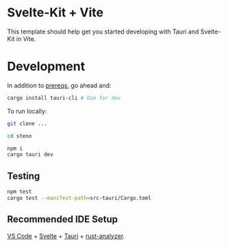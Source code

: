 # Svelte-Kit + Vite

This template should help get you started developing with Tauri and Svelte-Kit in Vite.

# Development

In addition to [prereqs](https://tauri.app/v1/guides/getting-started/prerequisites), go ahead and:


```bash
cargo install tauri-cli # Use for dev
```

To run locally:

```bash
git clone ...

cd steno

npm i
cargo tauri dev


```


## Testing


```bash
npm test
cargo test --manifest-path=src-tauri/Cargo.toml
```


## Recommended IDE Setup

[VS Code](https://code.visualstudio.com/) + [Svelte](https://marketplace.visualstudio.com/items?itemName=svelte.svelte-vscode) + [Tauri](https://marketplace.visualstudio.com/items?itemName=tauri-apps.tauri-vscode) + [rust-analyzer](https://marketplace.visualstudio.com/items?itemName=rust-lang.rust-analyzer).


